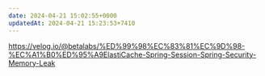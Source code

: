 ```yaml
---
date: 2024-04-21 15:02:55+0000
updatedAt: 2024-04-21 15:23:53+7410
---
```

https://velog.io/@betalabs/%ED%99%98%EC%83%81%EC%9D%98-%EC%A1%B0%ED%95%A9ElastiCache-Spring-Session-Spring-Security-Memory-Leak